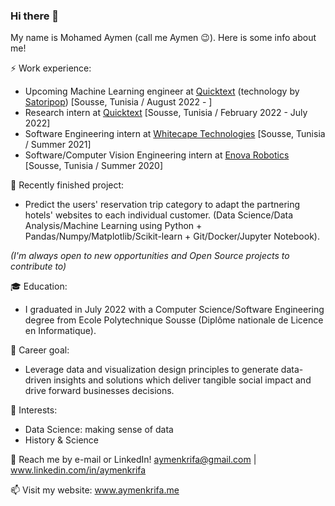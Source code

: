 ### Hi there 👋

My name is Mohamed Aymen (call me Aymen :wink:). Here is some info about me!

⚡ Work experience:
- Upcoming Machine Learning engineer at <a href="https://www.quicktext.im/">Quicktext</a> (technology by <a href="https://www.satoripop.com/">Satoripop</a>) [Sousse, Tunisia / August 2022 - ]
- Research intern at <a href="https://www.quicktext.im/">Quicktext</a> [Sousse, Tunisia / February 2022 - July 2022]
- Software Engineering intern at <a href="https://www.whitecapetech.com/">Whitecape Technologies</a> [Sousse, Tunisia / Summer 2021]
- Software/Computer Vision Engineering intern at <a href="https://www.enovarobotics.eu/">Enova Robotics</a> [Sousse, Tunisia / Summer 2020]

🔭 Recently finished project: 
- Predict the users' reservation trip category to adapt the partnering hotels' websites to each individual customer. (Data Science/Data Analysis/Machine Learning using Python + Pandas/Numpy/Matplotlib/Scikit-learn + Git/Docker/Jupyter Notebook).

*(I'm always open to new opportunities and Open Source projects to contribute to)*

:mortar_board: Education:
- I graduated in July 2022 with a Computer Science/Software Engineering degree from Ecole Polytechnique Sousse (Diplôme nationale de Licence en Informatique).

:dart: Career goal:
- Leverage data and visualization design principles to generate data-driven insights and solutions which deliver tangible social impact and drive forward businesses decisions.

🌱 Interests:
- Data Science: making sense of data
- History & Science

💬 Reach me by e-mail or LinkedIn! aymenkrifa@gmail.com | www.linkedin.com/in/aymenkrifa

📫 Visit my website: www.aymenkrifa.me
